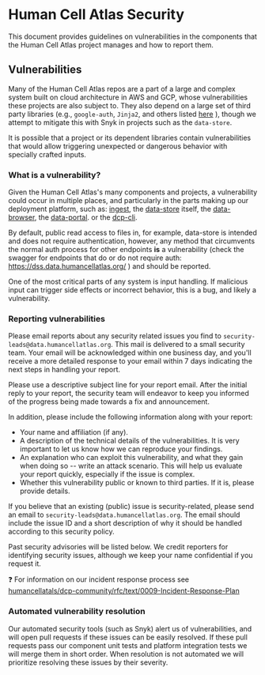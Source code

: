 # Human Cell Atlas Security

This document provides guidelines on vulnerabilities in the components
that the Human Cell Atlas project manages and how to report them.

## Vulnerabilities

Many of the Human Cell Atlas repos are a part of a large and complex system
built on cloud architecture in AWS and GCP, whose vulnerabilities these projects
are also subject to.  They also depend on a large set of third party libraries
(e.g., `google-auth`, `Jinja2`, and others listed 
[here](https://github.com/HumanCellAtlas/data-store/blob/master/requirements.txt) ),
though we attempt to mitigate this with Snyk in projects such as the `data-store`.

It is possible that a project or its dependent libraries contain
vulnerabilities that would allow triggering unexpected or dangerous behavior
with specially crafted inputs.

### What is a vulnerability?

Given the Human Cell Atlas's many components and projects, a vulnerability
could occur in multiple places, and particularly in the parts making up
our deployment platform, such as:
[ingest](https://github.com/HumanCellAtlas/upload-service), 
the [data-store](https://github.com/humancellatlas/data-store) itself, 
the [data-browser](https://github.com/HumanCellAtlas/data-browser), 
the [data-portal](https://github.com/HumanCellAtlas/data-portal).
or the [dcp-cli](https://github.com/humancellatlas/dcp-cli).

By default, public read access to files in, for example, data-store is intended and does
not require authentication, however, any method that circumvents the normal 
auth process for other endpoints **is** a vulnerability (check the swagger 
for endpoints that do or do not require auth: https://dss.data.humancellatlas.org/ )
and should be reported.

One of the most critical parts of any system is input handling. If malicious
input can trigger side effects or incorrect behavior, this is a bug, and likely
a vulnerability.

### Reporting vulnerabilities

Please email reports about any security related issues you find to
`security-leads@data.humancellatlas.org`.  This mail is delivered to a small 
security team.  Your email will be acknowledged within one business day, 
and you'll receive a more detailed response to your email within 7 days 
indicating the next steps in handling your report.

Please use a descriptive subject line for your report email.  After the initial
reply to your report, the security team will endeavor to keep you informed of
the progress being made towards a fix and announcement.

In addition, please include the following information along with your report:

* Your name and affiliation (if any).
* A description of the technical details of the vulnerabilities. It is very
  important to let us know how we can reproduce your findings.
* An explanation who can exploit this vulnerability, and what they gain when
  doing so -- write an attack scenario.  This will help us evaluate your report
  quickly, especially if the issue is complex.
* Whether this vulnerability public or known to third parties. If it is, please
  provide details.

If you believe that an existing (public) issue is security-related, please send
an email to `security-leads@data.humancellatlas.org`.  The email should include 
the issue ID and a short description of why it should be handled according to 
this security policy.

Past security advisories will be listed below.  We credit reporters for identifying
security issues, although we keep your name confidential if you request it.

:question: For information on our incident response process see [humancellatals/dcp-community/rfc/text/0009-Incident-Response-Plan](https://github.com/HumanCellAtlas/dcp-community/blob/master/rfcs/text/0009-Incident-Response-Plan.md)

### Automated vulnerability resolution
Our automated security tools (such as Snyk) alert us of vulnerabilities, and will open pull requests if these issues can be easily resolved. If these pull requests pass our component unit tests and platform integration tests we will merge them in short order. When resolution is not automated we will prioritize resolving these issues by their severity.
